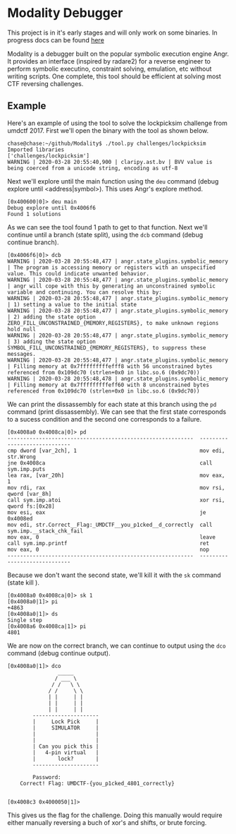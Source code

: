# Modality Debugger

This project is in it's early stages and will only work on some binaries. In progress docs can be found [here](https://github.com/chase1635321/Modality/wiki)

Modality is a debugger built on the popular symbolic execution engine Angr. It provides an interface (inspired by radare2) for a reverse engineer to perform symbolic executino, constraint solving, emulation, etc without writing scripts. One complete, this tool should be efficient at solving most CTF reversing challenges. 

## Example

Here's an example of using the tool to solve the lockpicksim challenge from umdctf 2017. First we'll open the binary with the tool as shown below.
```
chase@chase:~/github/Modality$ ./tool.py challenges/lockpicksim 
Imported libraries
['challenges/lockpicksim']
WARNING | 2020-03-28 20:55:40,900 | claripy.ast.bv | BVV value is being coerced from a unicode string, encoding as utf-8
```
Next we'll explore until the main function using the `deu` command (debug explore until <address|symbol>). This uses Angr's explore method.
```
[0x400600|0]> deu main
Debug explore until 0x4006f6
Found 1 solutions
```
As we can see the tool found 1 path to get to that function. Next we'll continue until a branch (state split), using the `dcb` command (debug continue branch).
```
[0x4006f6|0]> dcb
WARNING | 2020-03-28 20:55:48,477 | angr.state_plugins.symbolic_memory | The program is accessing memory or registers with an unspecified value. This could indicate unwanted behavior.
WARNING | 2020-03-28 20:55:48,477 | angr.state_plugins.symbolic_memory | angr will cope with this by generating an unconstrained symbolic variable and continuing. You can resolve this by:
WARNING | 2020-03-28 20:55:48,477 | angr.state_plugins.symbolic_memory | 1) setting a value to the initial state
WARNING | 2020-03-28 20:55:48,477 | angr.state_plugins.symbolic_memory | 2) adding the state option ZERO_FILL_UNCONSTRAINED_{MEMORY,REGISTERS}, to make unknown regions hold null
WARNING | 2020-03-28 20:55:48,477 | angr.state_plugins.symbolic_memory | 3) adding the state option SYMBOL_FILL_UNCONSTRAINED_{MEMORY_REGISTERS}, to suppress these messages.
WARNING | 2020-03-28 20:55:48,477 | angr.state_plugins.symbolic_memory | Filling memory at 0x7fffffffffefff8 with 56 unconstrained bytes referenced from 0x109dc70 (strlen+0x0 in libc.so.6 (0x9dc70))
WARNING | 2020-03-28 20:55:48,478 | angr.state_plugins.symbolic_memory | Filling memory at 0x7fffffffffeff60 with 8 unconstrained bytes referenced from 0x109dc70 (strlen+0x0 in libc.so.6 (0x9dc70))
```
We can print the dissassembly for each state at this branch using the `pd` command (print dissassembly). We can see that the first state corresponds to a sucess condition and the second one corresponds to a failure.
```
[0x4008a0 0x4008ca|0]> pd
-----------------------------------------------------------  -----------------------------
cmp dword [var_2ch], 1                                       mov edi, str.Wrong
jne 0x4008ca                                                 call sym.imp.puts
lea rax, [var_20h]                                           mov eax, 1
mov rdi, rax                                                 mov rsi, qword [var_8h]
call sym.imp.atoi                                            xor rsi, qword fs:[0x28]
mov esi, eax                                                 je 0x4008ed
mov edi, str.Correct__Flag:_UMDCTF__you_p1cked__d_correctly  call sym.imp.__stack_chk_fail
mov eax, 0                                                   leave
call sym.imp.printf                                          ret
mov eax, 0                                                   nop
-----------------------------------------------------------  -----------------------------
```
Because we don't want the second state, we'll kill it with the `sk` command (state kill <state number>). 
```
[0x4008a0 0x4008ca|0]> sk 1
[0x4008a0|1]> pi
+4863
[0x4008a0|1]> ds
Single step
[0x4008a6 0x4008ca|1]> pi
4801
```
We are now on the correct branch, we can continue to output using the `dco` command (debug continue output).
```
[0x4008a0|1]> dco
		        _____   
		       / ___ \     
		      / /   \ \    
		     / /     \ \ 
		     | |     | |
		     | |     | |
		     | |     | |
		---------------------
		|     Lock Pick     |
		|     SIMULATOR     |
		|                   |
		|                   |
		| Can you pick this |
		|   4-pin virtual   |
		|       lock?       |
		---------------------

		Password: 
	Correct! Flag: UMDCTF-{you_p1cked_4801_correctly}


[0x4008c3 0x4000050|1]>
```
This gives us the flag for the challenge. Doing this manually would require either manually reversing a buch of xor's and shifts, or brute forcing.
